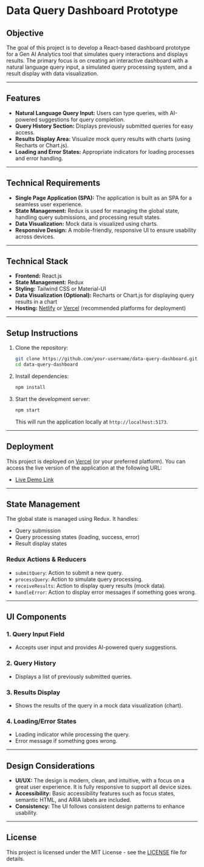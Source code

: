 # Data Query Dashboard Prototype

## Objective

The goal of this project is to develop a React-based dashboard prototype for a Gen AI Analytics tool that simulates query interactions and displays results. The primary focus is on creating an interactive dashboard with a natural language query input, a simulated query processing system, and a result display with data visualization.

---

## Features

- **Natural Language Query Input:** Users can type queries, with AI-powered suggestions for query completion.
- **Query History Section:** Displays previously submitted queries for easy access.
- **Results Display Area:** Visualize mock query results with charts (using Recharts or Chart.js).
- **Loading and Error States:** Appropriate indicators for loading processes and error handling.

---

## Technical Requirements

- **Single Page Application (SPA):** The application is built as an SPA for a seamless user experience.
- **State Management:** Redux is used for managing the global state, handling query submissions, and processing result states.
- **Data Visualization:** Mock data is visualized using charts.
- **Responsive Design:** A mobile-friendly, responsive UI to ensure usability across devices.

---

## Technical Stack

- **Frontend:** React.js
- **State Management:** Redux
- **Styling:** Tailwind CSS or Material-UI
- **Data Visualization (Optional):** Recharts or Chart.js for displaying query results in a chart
- **Hosting:** [Netlify](https://www.netlify.com/) or [Vercel](https://vercel.com/) (recommended platforms for deployment)

---

## Setup Instructions

1. Clone the repository:

    ```bash
    git clone https://github.com/your-username/data-query-dashboard.git
    cd data-query-dashboard
    ```

2. Install dependencies:

    ```bash
    npm install
    ```

3. Start the development server:

    ```bash
    npm start
    ```

    This will run the application locally at `http://localhost:5173`.

---

## Deployment

This project is deployed on [Vercel](https://vercel.com/) (or your preferred platform). You can access the live version of the application at the following URL:

- [Live Demo Link](https://ai-dash-six.vercel.app/)

---

## State Management

The global state is managed using Redux. It handles:

- Query submission
- Query processing states (loading, success, error)
- Result display states

### Redux Actions & Reducers

- `submitQuery`: Action to submit a new query.
- `processQuery`: Action to simulate query processing.
- `receiveResults`: Action to display query results (mock data).
- `handleError`: Action to display error messages if something goes wrong.

---

## UI Components

### 1. Query Input Field
- Accepts user input and provides AI-powered query suggestions.

### 2. Query History
- Displays a list of previously submitted queries.

### 3. Results Display
- Shows the results of the query in a mock data visualization (chart).

### 4. Loading/Error States
- Loading indicator while processing the query.
- Error message if something goes wrong.

---

## Design Considerations

- **UI/UX:** The design is modern, clean, and intuitive, with a focus on a great user experience. It is fully responsive to support all device sizes.
- **Accessibility:** Basic accessibility features such as focus states, semantic HTML, and ARIA labels are included.
- **Consistency:** The UI follows consistent design patterns to enhance usability.

---



## License

This project is licensed under the MIT License - see the [LICENSE](LICENSE) file for details.
